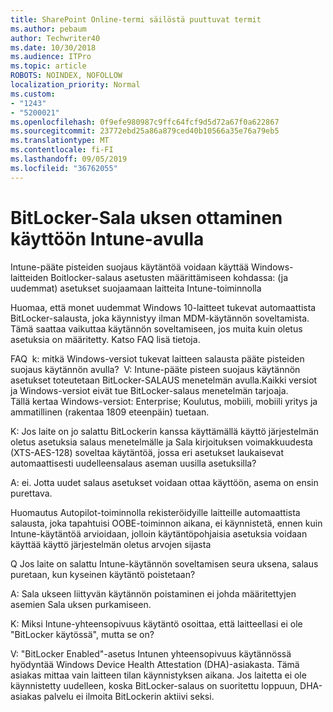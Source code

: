 ```yaml
---
title: SharePoint Online-termi säilöstä puuttuvat termit
ms.author: pebaum
author: Techwriter40
ms.date: 10/30/2018
ms.audience: ITPro
ms.topic: article
ROBOTS: NOINDEX, NOFOLLOW
localization_priority: Normal
ms.custom:
- "1243"
- "5200021"
ms.openlocfilehash: 0f9efe980987c9ffc64fcf9d5d72a67f0a622867
ms.sourcegitcommit: 23772ebd25a86a879ced40b10566a35e76a79eb5
ms.translationtype: MT
ms.contentlocale: fi-FI
ms.lasthandoff: 09/05/2019
ms.locfileid: "36762055"
---
```

# <a name="enabling-bitlocker-encryption-with-intune"></a>BitLocker-Sala uksen ottaminen käyttöön Intune-avulla

Intune-pääte pisteiden suojaus käytäntöä voidaan käyttää Windows-laitteiden Boitlocker-salaus asetusten määrittämiseen kohdassa: (ja uudemmat) asetukset suojaamaan laitteita Intune-toiminnolla

Huomaa, että monet uudemmat Windows 10-laitteet tukevat automaattista BitLocker-salausta, joka käynnistyy ilman MDM-käytännön soveltamista. Tämä saattaa vaikuttaa käytännön soveltamiseen, jos muita kuin oletus asetuksia on määritetty. Katso FAQ lisä tietoja.


FAQ  k: mitkä Windows-versiot tukevat laitteen salausta pääte pisteiden suojaus käytännön avulla?
 V: Intune-pääte pisteen suojaus käytännön asetukset toteutetaan BitLocker-SALAUS menetelmän avulla.Kaikki versiot ja Windows-versiot eivät tue BitLocker-salaus menetelmän tarjoaja. 
      Tällä kertaa Windows-versiot: Enterprise; Koulutus, mobiili, mobiili yritys ja ammatillinen (rakentaa 1809 eteenpäin) tuetaan.




K: Jos laite on jo salattu BitLockerin kanssa käyttämällä käyttö järjestelmän oletus asetuksia salaus menetelmälle ja Sala kirjoituksen voimakkuudesta (XTS-AES-128) soveltaa käytäntöä, jossa eri asetukset laukaisevat automaattisesti uudelleensalaus aseman uusilla asetuksilla?

A: ei. Jotta uudet salaus asetukset voidaan ottaa käyttöön, asema on ensin purettava.

Huomautus Autopilot-toiminnolla rekisteröidyille laitteille automaattista salausta, joka tapahtuisi OOBE-toiminnon aikana, ei käynnistetä, ennen kuin Intune-käytäntöä arvioidaan, jolloin käytäntöpohjaisia asetuksia voidaan käyttää käyttö järjestelmän oletus arvojen sijasta




Q Jos laite on salattu Intune-käytännön soveltamisen seura uksena, salaus puretaan, kun kyseinen käytäntö poistetaan?

A: Sala ukseen liittyvän käytännön poistaminen ei johda määritettyjen asemien Sala uksen purkamiseen.




K: Miksi Intune-yhteensopivuus käytäntö osoittaa, että laitteellasi ei ole "BitLocker käytössä", mutta se on?

V: "BitLocker Enabled"-asetus Intunen yhteensopivuus käytännössä hyödyntää Windows Device Health Attestation (DHA)-asiakasta. Tämä asiakas mittaa vain laitteen tilan käynnistyksen aikana. Jos laitetta ei ole käynnistetty uudelleen, koska BitLocker-salaus on suoritettu loppuun, DHA-asiakas palvelu ei ilmoita BitLockerin aktiivi seksi.